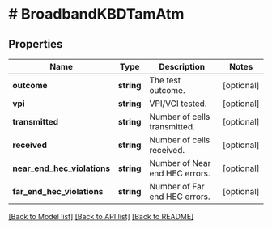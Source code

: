 # # BroadbandKBDTamAtm

## Properties

Name | Type | Description | Notes
------------ | ------------- | ------------- | -------------
**outcome** | **string** | The test outcome. | [optional]
**vpi** | **string** | VPI/VCI tested. | [optional]
**transmitted** | **string** | Number of cells transmitted. | [optional]
**received** | **string** | Number of cells received. | [optional]
**near_end_hec_violations** | **string** | Number of Near end HEC errors. | [optional]
**far_end_hec_violations** | **string** | Number of Far end HEC errors. | [optional]

[[Back to Model list]](../../README.md#models) [[Back to API list]](../../README.md#endpoints) [[Back to README]](../../README.md)
